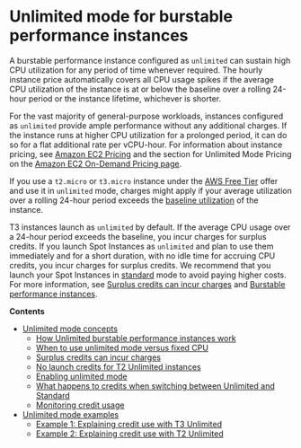 # Unlimited mode for burstable performance instances<a name="burstable-performance-instances-unlimited-mode"></a>

A burstable performance instance configured as `unlimited` can sustain high CPU utilization for any period of time whenever required\. The hourly instance price automatically covers all CPU usage spikes if the average CPU utilization of the instance is at or below the baseline over a rolling 24\-hour period or the instance lifetime, whichever is shorter\.

For the vast majority of general\-purpose workloads, instances configured as `unlimited` provide ample performance without any additional charges\. If the instance runs at higher CPU utilization for a prolonged period, it can do so for a flat additional rate per vCPU\-hour\. For information about instance pricing, see [Amazon EC2 Pricing](https://aws.amazon.com/ec2/pricing/) and the section for Unlimited Mode Pricing on the [Amazon EC2 On\-Demand Pricing page](https://aws.amazon.com/ec2/pricing/on-demand/#T2.2FT3_Unlimited_Mode_Pricing)\.

If you use a `t2.micro` or `t3.micro` instance under the [AWS Free Tier](https://aws.amazon.com/free/) offer and use it in `unlimited` mode, charges might apply if your average utilization over a rolling 24\-hour period exceeds the [baseline utilization](burstable-credits-baseline-concepts.md#baseline_performance) of the instance\.

T3 instances launch as `unlimited` by default\. If the average CPU usage over a 24\-hour period exceeds the baseline, you incur charges for surplus credits\. If you launch Spot Instances as `unlimited` and plan to use them immediately and for a short duration, with no idle time for accruing CPU credits, you incur charges for surplus credits\. We recommend that you launch your Spot Instances in [standard](burstable-performance-instances-standard-mode.md) mode to avoid paying higher costs\. For more information, see [Surplus credits can incur charges](burstable-performance-instances-unlimited-mode-concepts.md#unlimited-mode-surplus-credits) and [Burstable performance instances](using-spot-limits.md#t3-spot-instances)\.

**Contents**
+ [Unlimited mode concepts](burstable-performance-instances-unlimited-mode-concepts.md)
  + [How Unlimited burstable performance instances work](burstable-performance-instances-unlimited-mode-concepts.md#how-burstable-performance-instances-unlimited-works)
  + [When to use unlimited mode versus fixed CPU](burstable-performance-instances-unlimited-mode-concepts.md#when-to-use-unlimited-mode)
  + [Surplus credits can incur charges](burstable-performance-instances-unlimited-mode-concepts.md#unlimited-mode-surplus-credits)
  + [No launch credits for T2 Unlimited instances](burstable-performance-instances-unlimited-mode-concepts.md#unlimited-mode-no-launch-credits)
  + [Enabling unlimited mode](burstable-performance-instances-unlimited-mode-concepts.md#unlimited-mode-enabling)
  + [What happens to credits when switching between Unlimited and Standard](burstable-performance-instances-unlimited-mode-concepts.md#unlimited-mode-switching-and-credits)
  + [Monitoring credit usage](burstable-performance-instances-unlimited-mode-concepts.md#unlimited-mode-monitoring-credit-usage)
+ [Unlimited mode examples](unlimited-mode-examples.md)
  + [Example 1: Explaining credit use with T3 Unlimited](unlimited-mode-examples.md#t3_unlimited_example)
  + [Example 2: Explaining credit use with T2 Unlimited](unlimited-mode-examples.md#t2_unlimited_example)